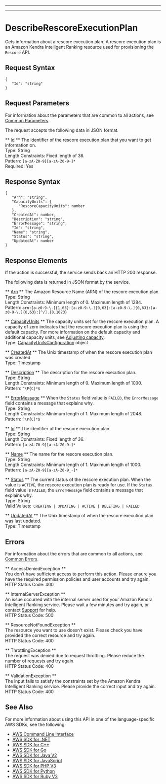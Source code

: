 --------

--------

# DescribeRescoreExecutionPlan<a name="API_Ranking_DescribeRescoreExecutionPlan"></a>

Gets information about a rescore execution plan\. A rescore execution plan is an Amazon Kendra Intelligent Ranking resource used for provisioning the `Rescore` API\.

## Request Syntax<a name="API_Ranking_DescribeRescoreExecutionPlan_RequestSyntax"></a>

```
{
   "Id": "string"
}
```

## Request Parameters<a name="API_Ranking_DescribeRescoreExecutionPlan_RequestParameters"></a>

For information about the parameters that are common to all actions, see [Common Parameters](CommonParameters.md)\.

The request accepts the following data in JSON format\.

 ** [Id](#API_Ranking_DescribeRescoreExecutionPlan_RequestSyntax) **   <a name="Kendra-Ranking_DescribeRescoreExecutionPlan-request-Id"></a>
The identifier of the rescore execution plan that you want to get information on\.  
Type: String  
Length Constraints: Fixed length of 36\.  
Pattern: `[a-zA-Z0-9][a-zA-Z0-9-]*`   
Required: Yes

## Response Syntax<a name="API_Ranking_DescribeRescoreExecutionPlan_ResponseSyntax"></a>

```
{
   "Arn": "string",
   "CapacityUnits": { 
      "RescoreCapacityUnits": number
   },
   "CreatedAt": number,
   "Description": "string",
   "ErrorMessage": "string",
   "Id": "string",
   "Name": "string",
   "Status": "string",
   "UpdatedAt": number
}
```

## Response Elements<a name="API_Ranking_DescribeRescoreExecutionPlan_ResponseElements"></a>

If the action is successful, the service sends back an HTTP 200 response\.

The following data is returned in JSON format by the service\.

 ** [Arn](#API_Ranking_DescribeRescoreExecutionPlan_ResponseSyntax) **   <a name="Kendra-Ranking_DescribeRescoreExecutionPlan-response-Arn"></a>
The Amazon Resource Name \(ARN\) of the rescore execution plan\.  
Type: String  
Length Constraints: Minimum length of 0\. Maximum length of 1284\.  
Pattern: `arn:[a-z0-9-\.]{1,63}:[a-z0-9-\.]{0,63}:[a-z0-9-\.]{0,63}:[a-z0-9-\.]{0,63}:[^/].{0,1023}` 

 ** [CapacityUnits](#API_Ranking_DescribeRescoreExecutionPlan_ResponseSyntax) **   <a name="Kendra-Ranking_DescribeRescoreExecutionPlan-response-CapacityUnits"></a>
The capacity units set for the rescore execution plan\. A capacity of zero indicates that the rescore execution plan is using the default capacity\. For more information on the default capacity and additional capacity units, see [Adjusting capacity](https://docs.aws.amazon.com/kendra/latest/dg/adjusting-capacity.html)\.  
Type: [CapacityUnitsConfiguration](API_Ranking_CapacityUnitsConfiguration.md) object

 ** [CreatedAt](#API_Ranking_DescribeRescoreExecutionPlan_ResponseSyntax) **   <a name="Kendra-Ranking_DescribeRescoreExecutionPlan-response-CreatedAt"></a>
The Unix timestamp of when the rescore execution plan was created\.  
Type: Timestamp

 ** [Description](#API_Ranking_DescribeRescoreExecutionPlan_ResponseSyntax) **   <a name="Kendra-Ranking_DescribeRescoreExecutionPlan-response-Description"></a>
The description for the rescore execution plan\.  
Type: String  
Length Constraints: Minimum length of 0\. Maximum length of 1000\.  
Pattern: `^\P{C}*$` 

 ** [ErrorMessage](#API_Ranking_DescribeRescoreExecutionPlan_ResponseSyntax) **   <a name="Kendra-Ranking_DescribeRescoreExecutionPlan-response-ErrorMessage"></a>
When the `Status` field value is `FAILED`, the `ErrorMessage` field contains a message that explains why\.  
Type: String  
Length Constraints: Minimum length of 1\. Maximum length of 2048\.  
Pattern: `^\P{C}*$` 

 ** [Id](#API_Ranking_DescribeRescoreExecutionPlan_ResponseSyntax) **   <a name="Kendra-Ranking_DescribeRescoreExecutionPlan-response-Id"></a>
The identifier of the rescore execution plan\.  
Type: String  
Length Constraints: Fixed length of 36\.  
Pattern: `[a-zA-Z0-9][a-zA-Z0-9-]*` 

 ** [Name](#API_Ranking_DescribeRescoreExecutionPlan_ResponseSyntax) **   <a name="Kendra-Ranking_DescribeRescoreExecutionPlan-response-Name"></a>
The name for the rescore execution plan\.  
Type: String  
Length Constraints: Minimum length of 1\. Maximum length of 1000\.  
Pattern: `[a-zA-Z0-9][a-zA-Z0-9_-]*` 

 ** [Status](#API_Ranking_DescribeRescoreExecutionPlan_ResponseSyntax) **   <a name="Kendra-Ranking_DescribeRescoreExecutionPlan-response-Status"></a>
The current status of the rescore execution plan\. When the value is `ACTIVE`, the rescore execution plan is ready for use\. If the `Status` field value is `FAILED`, the `ErrorMessage` field contains a message that explains why\.  
Type: String  
Valid Values:` CREATING | UPDATING | ACTIVE | DELETING | FAILED` 

 ** [UpdatedAt](#API_Ranking_DescribeRescoreExecutionPlan_ResponseSyntax) **   <a name="Kendra-Ranking_DescribeRescoreExecutionPlan-response-UpdatedAt"></a>
The Unix timestamp of when the rescore execution plan was last updated\.  
Type: Timestamp

## Errors<a name="API_Ranking_DescribeRescoreExecutionPlan_Errors"></a>

For information about the errors that are common to all actions, see [Common Errors](CommonErrors.md)\.

 ** AccessDeniedException **   
You don’t have sufficient access to perform this action\. Please ensure you have the required permission policies and user accounts and try again\.  
HTTP Status Code: 400

 ** InternalServerException **   
An issue occurred with the internal server used for your Amazon Kendra Intelligent Ranking service\. Please wait a few minutes and try again, or contact [Support](http://aws.amazon.com/contact-us/) for help\.  
HTTP Status Code: 500

 ** ResourceNotFoundException **   
The resource you want to use doesn't exist\. Please check you have provided the correct resource and try again\.  
HTTP Status Code: 400

 ** ThrottlingException **   
The request was denied due to request throttling\. Please reduce the number of requests and try again\.  
HTTP Status Code: 400

 ** ValidationException **   
The input fails to satisfy the constraints set by the Amazon Kendra Intelligent Ranking service\. Please provide the correct input and try again\.  
HTTP Status Code: 400

## See Also<a name="API_Ranking_DescribeRescoreExecutionPlan_SeeAlso"></a>

For more information about using this API in one of the language\-specific AWS SDKs, see the following:
+  [AWS Command Line Interface](https://docs.aws.amazon.com/goto/aws-cli/kendra-ranking-2022-10-19/DescribeRescoreExecutionPlan) 
+  [AWS SDK for \.NET](https://docs.aws.amazon.com/goto/DotNetSDKV3/kendra-ranking-2022-10-19/DescribeRescoreExecutionPlan) 
+  [AWS SDK for C\+\+](https://docs.aws.amazon.com/goto/SdkForCpp/kendra-ranking-2022-10-19/DescribeRescoreExecutionPlan) 
+  [AWS SDK for Go](https://docs.aws.amazon.com/goto/SdkForGoV1/kendra-ranking-2022-10-19/DescribeRescoreExecutionPlan) 
+  [AWS SDK for Java V2](https://docs.aws.amazon.com/goto/SdkForJavaV2/kendra-ranking-2022-10-19/DescribeRescoreExecutionPlan) 
+  [AWS SDK for JavaScript](https://docs.aws.amazon.com/goto/AWSJavaScriptSDK/kendra-ranking-2022-10-19/DescribeRescoreExecutionPlan) 
+  [AWS SDK for PHP V3](https://docs.aws.amazon.com/goto/SdkForPHPV3/kendra-ranking-2022-10-19/DescribeRescoreExecutionPlan) 
+  [AWS SDK for Python](https://docs.aws.amazon.com/goto/boto3/kendra-ranking-2022-10-19/DescribeRescoreExecutionPlan) 
+  [AWS SDK for Ruby V3](https://docs.aws.amazon.com/goto/SdkForRubyV3/kendra-ranking-2022-10-19/DescribeRescoreExecutionPlan) 